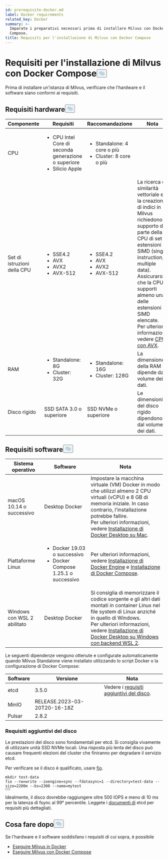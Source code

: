 ```yaml
---
id: prerequisite-docker.md
label: Docker requirements
related_key: Docker
summary: >-
  Imparate i preparativi necessari prima di installare Milvus con Docker
  Compose.
title: Requisiti per l'installazione di Milvus con Docker Compose
---
```

<h1 id="Requirements-for-Installing-Milvus-with-Docker-Compose" class="common-anchor-header">Requisiti per l'installazione di Milvus con Docker Compose<button data-href="#Requirements-for-Installing-Milvus-with-Docker-Compose" class="anchor-icon" translate="no">
      <svg translate="no"
        aria-hidden="true"
        focusable="false"
        height="20"
        version="1.1"
        viewBox="0 0 16 16"
        width="16"
      >
        <path
          fill="#0092E4"
          fill-rule="evenodd"
          d="M4 9h1v1H4c-1.5 0-3-1.69-3-3.5S2.55 3 4 3h4c1.45 0 3 1.69 3 3.5 0 1.41-.91 2.72-2 3.25V8.59c.58-.45 1-1.27 1-2.09C10 5.22 8.98 4 8 4H4c-.98 0-2 1.22-2 2.5S3 9 4 9zm9-3h-1v1h1c1 0 2 1.22 2 2.5S13.98 12 13 12H9c-.98 0-2-1.22-2-2.5 0-.83.42-1.64 1-2.09V6.25c-1.09.53-2 1.84-2 3.25C6 11.31 7.55 13 9 13h4c1.45 0 3-1.69 3-3.5S14.5 6 13 6z"
        ></path>
      </svg>
    </button></h1><p>Prima di installare un'istanza di Milvus, verificare che l'hardware e il software siano conformi ai requisiti.</p>
<h2 id="Hardware-requirements" class="common-anchor-header">Requisiti hardware<button data-href="#Hardware-requirements" class="anchor-icon" translate="no">
      <svg translate="no"
        aria-hidden="true"
        focusable="false"
        height="20"
        version="1.1"
        viewBox="0 0 16 16"
        width="16"
      >
        <path
          fill="#0092E4"
          fill-rule="evenodd"
          d="M4 9h1v1H4c-1.5 0-3-1.69-3-3.5S2.55 3 4 3h4c1.45 0 3 1.69 3 3.5 0 1.41-.91 2.72-2 3.25V8.59c.58-.45 1-1.27 1-2.09C10 5.22 8.98 4 8 4H4c-.98 0-2 1.22-2 2.5S3 9 4 9zm9-3h-1v1h1c1 0 2 1.22 2 2.5S13.98 12 13 12H9c-.98 0-2-1.22-2-2.5 0-.83.42-1.64 1-2.09V6.25c-1.09.53-2 1.84-2 3.25C6 11.31 7.55 13 9 13h4c1.45 0 3-1.69 3-3.5S14.5 6 13 6z"
        ></path>
      </svg>
    </button></h2><table>
<thead>
<tr><th>Componente</th><th>Requisiti</th><th>Raccomandazione</th><th>Nota</th></tr>
</thead>
<tbody>
<tr><td>CPU</td><td><ul><li>CPU Intel Core di seconda generazione o superiore</li><li>Silicio Apple</li></ul></td><td><ul><li>Standalone: 4 core o più</li><li>Cluster: 8 core o più</li></ul></td><td></td></tr>
<tr><td>Set di istruzioni della CPU</td><td><ul><li>SSE4.2</li><li>AVX</li><li>AVX2</li><li>AVX-512</li></ul></td><td><ul><li>SSE4.2</li><li>AVX</li><li>AVX2</li><li>AVX-512</li></ul></td><td>La ricerca di similarità vettoriale e la creazione di indici in Milvus richiedono il supporto da parte della CPU di set di estensioni SIMD (single instruction, multiple data). Assicurarsi che la CPU supporti almeno una delle estensioni SIMD elencate. Per ulteriori informazioni, vedere <a href="https://en.wikipedia.org/wiki/Advanced_Vector_Extensions#CPUs_with_AVX">CPU con AVX</a>.</td></tr>
<tr><td>RAM</td><td><ul><li>Standalone: 8G</li><li>Cluster: 32G</li></ul></td><td><ul><li>Standalone: 16G</li><li>Cluster: 128G</li></ul></td><td>La dimensione della RAM dipende dal volume dei dati.</td></tr>
<tr><td>Disco rigido</td><td>SSD SATA 3.0 o superiore</td><td>SSD NVMe o superiore</td><td>Le dimensioni del disco rigido dipendono dal volume dei dati.</td></tr>
</tbody>
</table>
<h2 id="Software-requirements" class="common-anchor-header">Requisiti software<button data-href="#Software-requirements" class="anchor-icon" translate="no">
      <svg translate="no"
        aria-hidden="true"
        focusable="false"
        height="20"
        version="1.1"
        viewBox="0 0 16 16"
        width="16"
      >
        <path
          fill="#0092E4"
          fill-rule="evenodd"
          d="M4 9h1v1H4c-1.5 0-3-1.69-3-3.5S2.55 3 4 3h4c1.45 0 3 1.69 3 3.5 0 1.41-.91 2.72-2 3.25V8.59c.58-.45 1-1.27 1-2.09C10 5.22 8.98 4 8 4H4c-.98 0-2 1.22-2 2.5S3 9 4 9zm9-3h-1v1h1c1 0 2 1.22 2 2.5S13.98 12 13 12H9c-.98 0-2-1.22-2-2.5 0-.83.42-1.64 1-2.09V6.25c-1.09.53-2 1.84-2 3.25C6 11.31 7.55 13 9 13h4c1.45 0 3-1.69 3-3.5S14.5 6 13 6z"
        ></path>
      </svg>
    </button></h2><table>
<thead>
<tr><th>Sistema operativo</th><th>Software</th><th>Nota</th></tr>
</thead>
<tbody>
<tr><td>macOS 10.14 o successivo</td><td>Desktop Docker</td><td>Impostare la macchina virtuale (VM) Docker in modo che utilizzi almeno 2 CPU virtuali (vCPU) e 8 GB di memoria iniziale. In caso contrario, l'installazione potrebbe fallire. <br/>Per ulteriori informazioni, vedere <a href="https://docs.docker.com/desktop/mac/install/">Installazione di Docker Desktop su Mac</a>.</td></tr>
<tr><td>Piattaforme Linux</td><td><ul><li>Docker 19.03 o successivo</li><li>Docker Compose 1.25.1 o successivo</li></ul></td><td>Per ulteriori informazioni, vedere <a href="https://docs.docker.com/engine/install/">Installazione di Docker Engine</a> e <a href="https://docs.docker.com/compose/install/">Installazione di Docker Compose</a>.</td></tr>
<tr><td>Windows con WSL 2 abilitato</td><td>Desktop Docker</td><td>Si consiglia di memorizzare il codice sorgente e gli altri dati montati in container Linux nel file system di Linux anziché in quello di Windows.<br/>Per ulteriori informazioni, vedere <a href="https://docs.docker.com/desktop/windows/install/#wsl-2-backend">Installazione di Docker Desktop su Windows con backend WSL 2</a>.</td></tr>
</tbody>
</table>
<p>Le seguenti dipendenze vengono ottenute e configurate automaticamente quando Milvus Standalone viene installato utilizzando lo script Docker o la configurazione di Docker Compose:</p>
<table>
<thead>
<tr><th>Software</th><th>Versione</th><th>Nota</th></tr>
</thead>
<tbody>
<tr><td>etcd</td><td>3.5.0</td><td>Vedere i <a href="#Additional-disk-requirements">requisiti aggiuntivi del disco</a>.</td></tr>
<tr><td>MinIO</td><td>RELEASE.2023-03-20T20-16-18Z</td><td></td></tr>
<tr><td>Pulsar</td><td>2.8.2</td><td></td></tr>
</tbody>
</table>
<h3 id="Additional-disk-requirements" class="common-anchor-header">Requisiti aggiuntivi del disco</h3><p>Le prestazioni del disco sono fondamentali per etcd. Si consiglia vivamente di utilizzare unità SSD NVMe locali. Una risposta più lenta del disco può causare frequenti elezioni del cluster che finiranno per degradare il servizio etcd.</p>
<p>Per verificare se il disco è qualificato, usare <a href="https://github.com/axboe/fio">fio</a>.</p>
<pre><code translate="no" class="language-bash"><span class="hljs-built_in">mkdir</span> test-data
fio --rw=write --ioengine=<span class="hljs-built_in">sync</span> --fdatasync=1 --directory=test-data --size=2200m --bs=2300 --name=mytest
<button class="copy-code-btn"></button></code></pre>
<p>Idealmente, il disco dovrebbe raggiungere oltre 500 IOPS e meno di 10 ms per la latenza di fsync al 99° percentile. Leggete i <a href="https://etcd.io/docs/v3.5/op-guide/hardware/#disks">documenti di</a> etcd per requisiti più dettagliati.</p>
<h2 id="Whats-next" class="common-anchor-header">Cosa fare dopo<button data-href="#Whats-next" class="anchor-icon" translate="no">
      <svg translate="no"
        aria-hidden="true"
        focusable="false"
        height="20"
        version="1.1"
        viewBox="0 0 16 16"
        width="16"
      >
        <path
          fill="#0092E4"
          fill-rule="evenodd"
          d="M4 9h1v1H4c-1.5 0-3-1.69-3-3.5S2.55 3 4 3h4c1.45 0 3 1.69 3 3.5 0 1.41-.91 2.72-2 3.25V8.59c.58-.45 1-1.27 1-2.09C10 5.22 8.98 4 8 4H4c-.98 0-2 1.22-2 2.5S3 9 4 9zm9-3h-1v1h1c1 0 2 1.22 2 2.5S13.98 12 13 12H9c-.98 0-2-1.22-2-2.5 0-.83.42-1.64 1-2.09V6.25c-1.09.53-2 1.84-2 3.25C6 11.31 7.55 13 9 13h4c1.45 0 3-1.69 3-3.5S14.5 6 13 6z"
        ></path>
      </svg>
    </button></h2><p>Se l'hardware e il software soddisfano i requisiti di cui sopra, è possibile</p>
<ul>
<li><a href="/docs/it/v2.4.x/install_standalone-docker.md">Eseguire Milvus in Docker</a></li>
<li><a href="/docs/it/v2.4.x/install_standalone-docker-compose.md">Eseguire Milvus con Docker Compose</a></li>
</ul>
